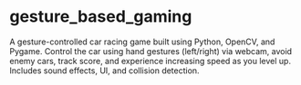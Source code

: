 # gesture_based_gaming
A gesture-controlled car racing game built using Python, OpenCV, and Pygame. Control the car using hand gestures (left/right) via webcam, avoid enemy cars, track score, and experience increasing speed as you level up. Includes sound effects, UI, and collision detection.
